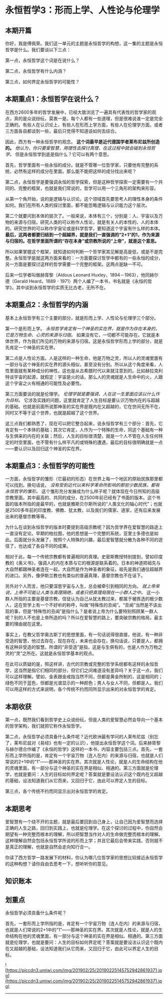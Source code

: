 # 永恒哲学3：形而上学、人性论与伦理学

## 本期开篇

你好，我是傅佩荣。我们这一单元的主题是永恒哲学的构想，这一集的主题是永恒哲学是什么。我们要谈以下三点：

第一点，永恒哲学这个词是在说什么？

第二点，永恒哲学有什么内涵？

第三点，如何界定永恒哲学的可能性？

## 本期重点1：永恒哲学在说什么？

在西方2600多年的哲学发展中，已经大致浏览了一遍具有代表性的哲学家的观点，真的是众说纷纭，莫衷一是。每个人都有一些道理，但是很难说谁一定是完全正确的。有些人在认识论上，有些人在形而上学方面，有些人在伦理学方面，或者三方面各自都谈到一些，最后只觉得不知道该如何去综合。

因此，西方有一种永恒哲学的观念。 **这个词最早是近代德国学者莱布尼兹所创造的。**  *他认为，你只要爱智慧，用理性去探讨真理，在这过程中就会碰到永恒哲学。* 但是永恒哲学到底是指什么？它可以有两个意思。

首先，哲学里面有一些永恒的成分。就是不管哪一位哲学家，只要他有完整的系统，必然有这样的成分在里面。那么能不能把这样的成分找出来呢？

第二点，永恒哲学是要强调永恒的哲学探索，但是这种哲学探索一定需要有一个共同的、完整的框架，也就是我们常说的，哲学可以用一个三角形的架构来形容。

从第一个角开始，说的是逻辑与认识论。这个领域首先要思考人的理性本身的条件如何。我们在所有人类的探讨里面，都不能忽略逻辑与认识能力这个层次。

第二个就要问到本体的层次了。一般来说，本体有三个，分别是：人、宇宙以及万物的来源与归宿。研究人类的可以称作人性论，就是有关人的本性的、人的本体的。研究世界的可以称作宇宙论或是科学哲学，要知道这个宇宙有什么样的本体。 **最后，这两者都要归结到一个超越界，就是我们一直强调的“2+1”的1，作为来源与归宿的。在哲学里面所谓的“存在本身”或宗教所说的“上帝”，就是这个意思。**

所以如果掌握这个框架，就知道如何判断一个哲学家其见解是高是低，或是不是完整。永恒哲学是就这两方面来看的：一方面要探讨哲学中都有的一些永恒的成分，另一方面是要探讨这样的哲学需要一个完整的框架。这两点是缺一不可。

后来一位学者叫做赫胥黎（Aldous Leonard Huxley，1894－1963），他同赫尔德（Gerald Heard，1889 - 1971）两个人编了一本书，书名就是《永恒的哲学》。其中谈到永恒哲学的实质无比古老，无所不在。

## 本期重点2：永恒哲学的内涵

基本上永恒哲学有三个主要的部分，就是形而上学、人性论与伦理学三个部分。

第一个是形而上学。 *永恒哲学肯定有一个神圣的实在界，就是作为存在本身的，它是万物生命、心灵的来源与归宿。* 如果没有它，一切都不可能存在。它就是本体世界，作为我们所见的万物的来源与归宿。这是永恒哲学形而上学的部分，就是先肯定一个神圣的实在界。

第二点是人性论方面。人是这样的一种生命，他是万物之灵，所以人的灵魂里面有一部分与这个神圣的实在界的源头相似，甚至没有分别。所以从这个角度来看，人性里面就有某种成分的神性。这也是从古希腊时代以来就注意到的。比如赫拉克利特谈宇宙的起源，就假定：宇宙是火的话，那么人的灵魂就是人生命中的火，人跟这个宇宙之火有相通的可能性及必要性。

第三方面要谈的就是伦理学。 *伦理学就是要强调，人在这一生里面应该以什么作为目标。* 它涉及实践的问题，这里就肯定了人生目标是要认识万物内在的与超越的基础。也就是前面所说那神圣的实在界是既内在又超越的，它在世间无所不在，同时又不等于这个世界，也就是超越了这个世界。

这三点我们都熟悉了，现在可以把它整合起来，说永恒哲学有三个部分：首先，它肯定有一个本体的基础；其次它肯定，人作为一个特殊的生命，同这个基础有一种与生俱来的内在的关联；然后，人生的目标很清楚，就是一个人不管在人生任何特定的时空里面，也不管有什么样平凡的或特殊的遭遇，最后的目标很明确就是一点——要认识以及回归这个神圣的实在界。

## 本期重点3：永恒哲学的可能性

一方面，永恒哲学的雏形（它最初的形态）在世界上每一个地区的原始民族那里都可以找到。换句话说， *没有受到近代以来科学革命所影响的那些少数民族，都有永恒哲学的雏形。* 这个雏形充分发展成为什么样子呢？就体现在今日所知的高级宗教里面。其中最高的、共同的成分，在2500年前已经有了书面的版本。这个书面的版本所指的是最早的，也就是雅斯贝尔斯所说的“人类文化的轴心时代”；也就是2500多年前的印度教、佛教、犹太教，以及我们的儒家、道家，还有后来发展出来的基督宗教等等。

为什么在谈到永恒哲学的版本时要提到高级宗教呢？因为哲学界在爱智慧的路途上一直没有定论。早期的柏拉图，他的思想是一个完整的系统，亚里士多德也是如此。后面就分头发展了，按照个人特殊的兴趣，最后爱智慧就分散为各种不同的途径了，也达成了各自不同的成果。

相对于此，每一个传统宗教都有普遍相同的真理。史密斯教授特别提到，譬如印度教的《奥义书》，强调人的内在本质与它的根源是联系着的。日本的神道把祖先与大自然都跟神圣者连在一起，大自然是作为神圣者的象征，祖先是我们通往超越界的进口。另外，像伊斯兰教也有类似的普遍真理，基督宗教也不在话下。

另外对个人而言，他只要深思宇宙与人生，总会被牵引到相同的方向。 *就上帝来说，上帝不可能让人类与真理隔绝，或者只把真理局限在一小群人之中。* 这一小群人所指的主要是基督宗教，信徒认为自己从犹太教过来，都属于被拣选的极少数人，这在哲学上有一个不好听的称呼，叫做“特殊性的丑闻”。“丑闻”当然是不该出现的事，但是“特殊性的丑闻”是指什么？是者说上帝为什么要特别照顾某一群人呢？别的人不也是上帝所造的吗？所以在爱智慧的路上，要突破宗教的格局，最主要的理由就在这里。

事实上，在教父哲学奥古斯丁的思想里面，有一句话说得很直接，他说，有一种非受造的智慧，他过去存在，现在存在，未来也会存在。换句话说，只要是人，都拥有这种非受造的智慧。所谓的“非受造”是指，这是与生俱有的，也是人作为万物之灵的“灵”之所在。这就是永恒哲学基本的观点。

在此可以质疑的是，照这样讲，古代的宗教或完整的哲学系统都有这样的永恒哲学，这当然是指它们相同的部分，但它们之间难道没有差异吗？关于这一点，我们可以这样理解。譬如，金表跟金戒指当然不同，但都是黄金所制的，这是相同的；绿色不同于蓝色，但都是光谱显示的一种颜色；男人与女人不同，但都是人。我们可以用这样的方式来说明，各个传统不约而同所显示出来的对永恒哲学的肯定。

## 本期收获

第一点，既然我们看到哲学史上众说纷纭，但是人类的爱智慧必然会导向一个基本的哲学架构，我们就把它称作永恒哲学。

第二点，永恒哲学必须具备什么条件呢？近代欧洲最有学问的人莱布尼兹（别忘了，莱布尼兹对《易经》也有一定的认识），他提出永恒哲学这个词。后来赫胥黎与赫尔德合作编了《永恒的哲学》这样的一本书，内容主要包括三点。首先，一套形而上学所指的是，肯定有一个宇宙万物（连人在内）的来源与归宿，也就是人们常说的2+1中的“1”——那神圣的实在界。其次就是人性论，就是人的生命结构在他的灵魂里面，有一部分与这个神圣的实在界是相似、相通的。第三方面就是伦理学，也就是要问：人生的目标如何界定呢？答案就是要设法认识这个既内在又超越的基础，设法知道我们从它而来，又回归于它，由此可以界定人生的目标。

第三点，各个传统不约而同显示出对永恒哲学的肯定。

## 本期思考

爱智慧有一个绕不开的主题，就是最后要回到自己身上，让自己因为爱智慧而选择正确的人生之路，回归到实践上，也就是伦理学。在这个探讨的过程中，你自然会期望有一种完整而根本的理解，所以把智慧当作对人的生命做完整而根本的理解。这种理解自然会包括永恒哲学所说的形而上学；并且它最后会带来实践，否则就不是真正的理解，也就是自然会走向知行合一。

你读了西方哲学一路发展下的材料，你认为哪几位哲学家的思想比较接近永恒哲学的这种构想？请你自由去思考一下，想听听你的意见。

## 知识账本

## 划重点

永恒哲学必须具备什么条件呢？

首先，一套形而上学所指的是，肯定有一个宇宙万物（连人在内）的来源与归宿，也就是人们常说的2+1中的“1”——那神圣的实在界。其次就是人性论，就是人的生命结构在他的灵魂里面，有一部分与这个神圣的实在界是相似、相通的。第三方面就是伦理学，也就是要问：人生的目标如何界定呢？答案就是要设法认识这个既内在又超越的基础，设法知道我们从它而来，又回归于它，由此可以界定人生的目标。

![https://piccdn3.umiwi.com/img/201902/25/201902251457529428619371.jpg](https://piccdn3.umiwi.com/img/201902/25/201902251457529428619371.jpg)

---
